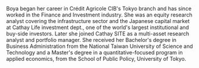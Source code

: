 Boya began her career in Crédit Agricole CIB's Tokyo branch and has since worked in the Finance and Investment industry. 
She was an equity research analyst covering the infrastructure sector and the Japanese capital market at Cathay Life investment dept., 
one of the world's largest institutional and buy-side investors. Later she joined Cathay SITE as a multi-asset research analyst and portfolio manager. 
She received her Bachelor's degree in Business Administration from the National Taiwan University of Science and Technology and 
a Master's degree in a quantitative-focused program in applied economics, from the School of Public Policy, University of Tokyo.
